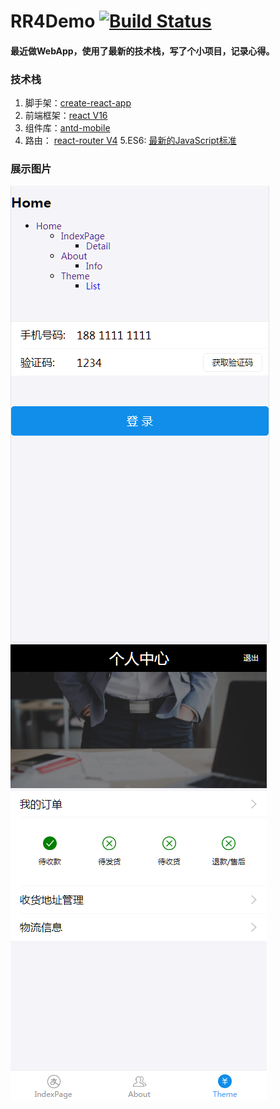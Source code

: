 # RR4Demo [![Build Status](https://travis-ci.org/facebook/create-react-app.svg?branch=master)](https://travis-ci.org/facebook/create-react-app)
#### 最近做WebApp，使用了最新的技术栈，写了个小项目，记录心得。
### 技术栈
1. 脚手架：[create-react-app](https://github.com/facebook/create-react-app)
2. 前端框架：[react V16](https://github.com/facebook/react)
3. 组件库：[antd-mobile](https://ant.design/docs/react/introduce-cn)
4. 路由： [react-router V4](https://github.com/ReactTraining/react-router)
5.ES6: [最新的JavaScript标准](http://es6.ruanyifeng.com/)

### 展示图片
![image](https://github.com/thbgh/RR4demo/blob/master/public/img/home.png?raw=true)
![image](https://github.com/thbgh/RR4demo/blob/master/public/img/personal.png?raw=true)
